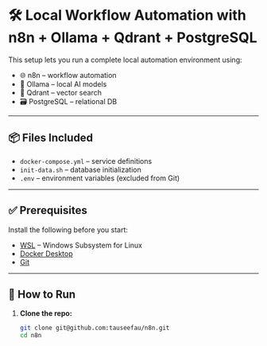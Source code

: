 # 🛠️ Local Workflow Automation with n8n + Ollama + Qdrant + PostgreSQL

This setup lets you run a complete local automation environment using:

- 🌐 n8n – workflow automation
- 🧠 Ollama – local AI models
- 🧲 Qdrant – vector search
- 🗃️ PostgreSQL – relational DB

---

## 📦 Files Included

- `docker-compose.yml` – service definitions
- `init-data.sh` – database initialization
- `.env` – environment variables (excluded from Git)

---

## ✅ Prerequisites

Install the following before you start:

- [WSL](https://learn.microsoft.com/en-us/windows/wsl/install) – Windows Subsystem for Linux
- [Docker Desktop](https://www.docker.com/products/docker-desktop)
- [Git](https://git-scm.com)

---

## 🚀 How to Run

1. **Clone the repo:**

   ```bash
   git clone git@github.com:tauseefau/n8n.git
   cd n8n
